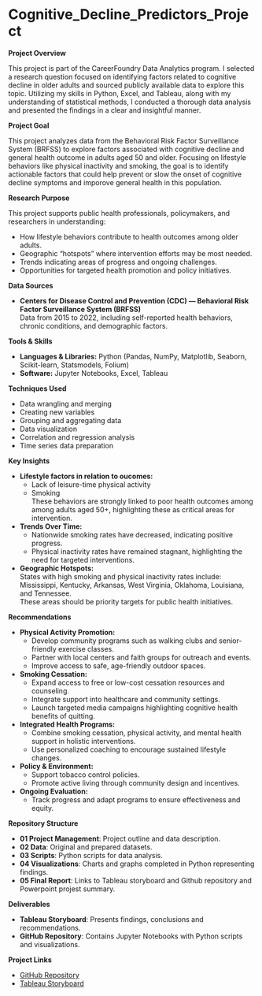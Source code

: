 # Cognitive_Decline_Predictors_Project
**Project Overview**

This project is part of the CareerFoundry Data Analytics program. I selected a research question focused on identifying factors related to cognitive decline in older adults and sourced publicly available data to explore this topic. Utilizing my skills in Python, Excel, and Tableau, along with my understanding of statistical methods, I conducted a thorough data analysis and presented the findings in a clear and insightful manner.

**Project Goal**

This project analyzes data from the Behavioral Risk Factor Surveillance System (BRFSS) to explore factors associated with cognitive decline and general health outcome in adults aged 50 and older. Focusing on lifestyle behaviors like physical inactivity and smoking, the goal is to identify actionable factors that could help prevent or slow the onset of cognitive decline symptoms and imporove general health in this population.

**Research Purpose**

This project supports public health professionals, policymakers, and researchers in understanding:
- How lifestyle behaviors contribute to health outcomes among older adults.
- Geographic “hotspots” where intervention efforts may be most needed.
- Trends indicating areas of progress and ongoing challenges.
- Opportunities for targeted health promotion and policy initiatives.

**Data Sources**

- **Centers for Disease Control and Prevention (CDC) — Behavioral Risk Factor Surveillance System (BRFSS)**  
    Data from 2015 to 2022, including self-reported health behaviors, chronic conditions, and demographic factors.

**Tools & Skills**

- **Languages & Libraries:** Python (Pandas, NumPy, Matplotlib, Seaborn, Scikit-learn, Statsmodels, Folium)
- **Software:** Jupyter Notebooks, Excel, Tableau

**Techniques Used**

- Data wrangling and merging
- Creating new variables
- Grouping and aggregating data
- Data visualization
- Correlation and regression analysis
- Time series data preparation

**Key Insights**

- **Lifestyle factors in relation to oucomes:**
  - Lack of leisure-time physical activity
  - Smoking  
    These behaviors are strongly linked to poor health outcomes among among adults aged 50+, highlighting these as critical areas for intervention.
- **Trends Over Time:**
  - Nationwide smoking rates have decreased, indicating positive progress.
  - Physical inactivity rates have remained stagnant, highlighting the need for targeted interventions.
- **Geographic Hotspots:**  
    States with high smoking and physical inactivity rates include:  
    Mississippi, Kentucky, Arkansas, West Virginia, Oklahoma, Louisiana, and Tennessee.  
    These areas should be priority targets for public health initiatives.

**Recommendations**

- **Physical Activity Promotion:**
  - Develop community programs such as walking clubs and senior-friendly exercise classes.
  - Partner with local centers and faith groups for outreach and events.
  - Improve access to safe, age-friendly outdoor spaces.
- **Smoking Cessation:**
  - Expand access to free or low-cost cessation resources and counseling.
  - Integrate support into healthcare and community settings.
  - Launch targeted media campaigns highlighting cognitive health benefits of quitting.
- **Integrated Health Programs:**
  - Combine smoking cessation, physical activity, and mental health support in holistic interventions.
  - Use personalized coaching to encourage sustained lifestyle changes.
- **Policy & Environment:**
  - Support tobacco control policies.
  - Promote active living through community design and incentives.
- **Ongoing Evaluation:**
  - Track progress and adapt programs to ensure effectiveness and equity.

**Repository Structure**

- **01 Project Management**: Project outline and data description.
- **02 Data**: Original and prepared datasets.
- **03 Scripts**: Python scripts for data analysis.
- **04 Visualizations**: Charts and graphs completed in Python representing findings.
- **05 Final Report**: Links to Tableau storyboard and Github repository and Powerpoint projest summary.​

**Deliverables**

- **Tableau Storyboard**: Presents findings, conclusions and recommendations.
- **GitHub Repository**: Contains Jupyter Notebooks with Python scripts and visualizations.​

**Project Links**

- [GitHub Repository](https://github.com/ElenaSvirko/Cognitive_Decline_Predictors_Project)
- [Tableau Storyboard](https://public.tableau.com/shared/9NMPKTDHB?:display_count=n&:origin=viz_share_link)
